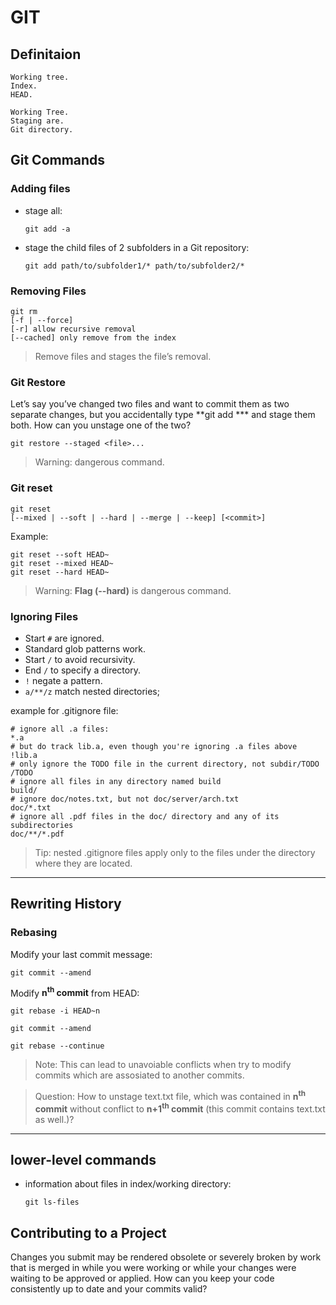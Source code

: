 # GIT

## Definitaion

    Working tree.
    Index.
    HEAD.

    Working Tree.
    Staging are.
    Git directory.

## Git Commands

### Adding files

- stage all:

    `git add -a`

- stage the child files of 2 subfolders in a Git repository:

    `git add path/to/subfolder1/* path/to/subfolder2/*`

### Removing Files

    git rm 
    [-f | --force]
    [-r] allow recursive removal
    [--cached] only remove from the index

>Remove files and  stages the file’s removal.

### Git Restore

Let’s say you’ve changed two files and want to commit them as two separate changes, but you accidentally type **git add *** and stage them both. How can you unstage one of the two?

    git restore --staged <file>...

> Warning: dangerous command.

### Git reset

    git reset
    [--mixed | --soft | --hard | --merge | --keep] [<commit>]

Example:

    git reset --soft HEAD~
    git reset --mixed HEAD~
    git reset --hard HEAD~

>Warning: **Flag (--hard)** is dangerous command.

### Ignoring Files

- Start `#` are ignored.
- Standard glob patterns work.
- Start `/` to avoid recursivity.
- End `/` to specify a directory.
- `!` negate a pattern.
- `a/**/z` match nested directories;

example for .gitignore file:

    # ignore all .a files:
    *.a
    # but do track lib.a, even though you're ignoring .a files above
    !lib.a
    # only ignore the TODO file in the current directory, not subdir/TODO
    /TODO
    # ignore all files in any directory named build
    build/
    # ignore doc/notes.txt, but not doc/server/arch.txt
    doc/*.txt
    # ignore all .pdf files in the doc/ directory and any of its subdirectories
    doc/**/*.pdf
> Tip: nested .gitignore files apply only to the files under the directory where they are located.
---

## Rewriting History

### Rebasing

Modify your last commit message:

    git commit --amend

Modify **n<sup>th</sup> commit** from HEAD:

    git rebase -i HEAD~n

    git commit --amend

    git rebase --continue

> Note: This can lead to unavoiable conflicts when try to modify commits which are assosiated to another commits.

> Question: How to unstage text.txt file, which was contained in **n<sup>th</sup> commit** without conflict to **n+1<sup>th</sup> commit** (this commit contains text.txt as well.)?

---

## lower-level commands

- information about files in index/working directory:

    `git ls-files`

## Contributing to a Project

Changes you submit may be rendered obsolete or severely broken by work that is merged in while you were working or while your changes were waiting to be approved or applied. How can you keep your code consistently up to date and your commits valid?
